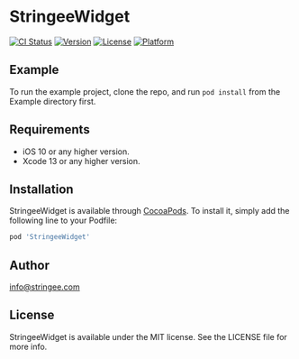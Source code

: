 # StringeeWidget

[![CI Status](https://img.shields.io/travis/info@stringee.com/StringeeWidget.svg?style=flat)](https://travis-ci.org/info@stringee.com/StringeeWidget)
[![Version](https://img.shields.io/cocoapods/v/StringeeWidget.svg?style=flat)](https://cocoapods.org/pods/StringeeWidget)
[![License](https://img.shields.io/cocoapods/l/StringeeWidget.svg?style=flat)](https://cocoapods.org/pods/StringeeWidget)
[![Platform](https://img.shields.io/cocoapods/p/StringeeWidget.svg?style=flat)](https://cocoapods.org/pods/StringeeWidget)

## Example

To run the example project, clone the repo, and run `pod install` from the Example directory first.

## Requirements

 - iOS 10 or any higher version.
 - Xcode 13 or any higher version.

## Installation

StringeeWidget is available through [CocoaPods](https://cocoapods.org). To install
it, simply add the following line to your Podfile:

```ruby
pod 'StringeeWidget'
```

## Author

info@stringee.com

## License

StringeeWidget is available under the MIT license. See the LICENSE file for more info.

